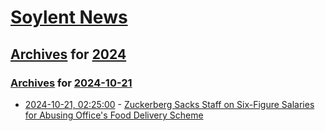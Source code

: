 # [Soylent News](../../../README.md)

## [Archives](../../index.md) for [2024](../index.md)

### [Archives](../../index.md) for [2024-10-21](index.md)

* [2024-10-21, 02:25:00](https://soylentnews.org/article.pl?sid=24/10/18/1821227&from=rss) - [Zuckerberg Sacks Staff on Six-Figure Salaries for Abusing Office's Food Delivery Scheme](https://soylentnews.org/article.pl?sid=24/10/18/1821227&from=rss)

